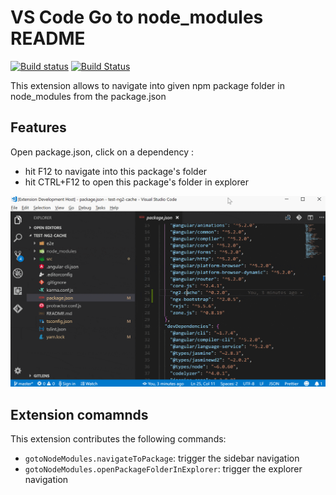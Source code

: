 # VS Code Go to node_modules README
[![Build status](https://ci.appveyor.com/api/projects/status/6k1hta1xpboar22v/branch/master?svg=true)](https://ci.appveyor.com/project/MrLuje/vscode-goto-node-modules/branch/master)
[![Build Status](https://api.travis-ci.com/MrLuje/vscode-goto-node-modules.png?branch=master)](https://travis-ci.com/MrLuje/vscode-goto-node-modules)

This extension allows to navigate into given npm package folder in node_modules from the package.json

## Features

Open package.json, click on a dependency :
- hit F12 to navigate into this package's folder
- hit CTRL+F12 to open this package's folder in explorer


![feature X](https://github.com/MrLuje/vscode-goto-node-modules/raw/master/images/demo.gif)

## Extension comamnds

This extension contributes the following commands:

* `gotoNodeModules.navigateToPackage`: trigger the sidebar navigation
* `gotoNodeModules.openPackageFolderInExplorer`: trigger the explorer navigation